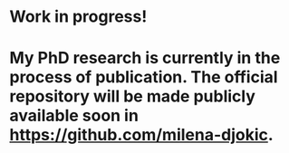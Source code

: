 # Work in progress!
# My PhD research is currently in the process of publication. The official repository will be made publicly available soon in https://github.com/milena-djokic.
